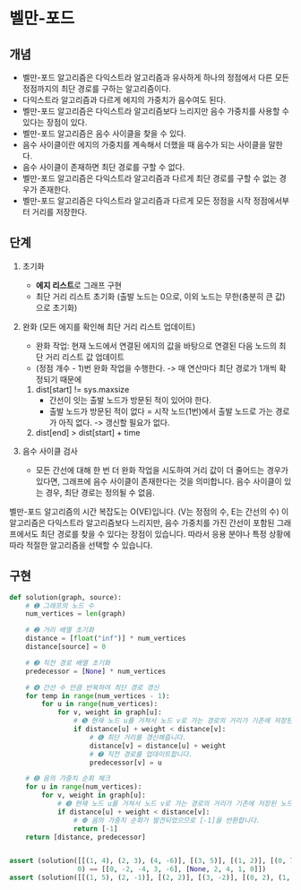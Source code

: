 # 벨만-포드

## 개념

- 벨만-포드 알고리즘은 다익스트라 알고리즘과 유사하게 하나의 정점에서 다른 모든 정점까지의 최단 경로를 구하는 알고리즘이다.
- 다익스트라 알고리즘과 다르게 에지의 가중치가 음수여도 된다.
- 벨만-포드 알고리즘은 다익스트라 알고리즘보다 느리지만 음수 가중치를 사용할 수 있다는 장점이 있다.
- 벨만-포드 알고리즘은 음수 사이클을 찾을 수 있다.
- 음수 사이클이란 에지의 가중치를 계속해서 더했을 때 음수가 되는 사이클을 말한다.
- 음수 사이클이 존재하면 최단 경로를 구할 수 없다.
- 벨만-포드 알고리즘은 다익스트라 알고리즘과 다르게 최단 경로를 구할 수 없는 경우가 존재한다.
- 벨만-포드 알고리즘은 다익스트라 알고리즘과 다르게 모든 정점을 시작 정점에서부터 거리를 저장한다.

## 단계

1. 초기화
    - **에지 리스트**로 그래프 구현
    - 최단 거리 리스트 초기화 (출발 노드는 0으로, 이외 노드는 무한(충분히 큰 값)으로 초기화)

2. 완화 (모든 에지를 확인해 최단 거리 리스트 업데이트)
    - 완화 작업: 현재 노드에서 연결된 에지의 값을 바탕으로 연결된 다음 노드의 최단 거리 리스트 값 업데이트
    - (정점 개수 - 1)번 완화 작업을 수행한다. -> 매 연산마다 최단 경로가 1개씩 확정되기 때문에

    1. dist[start] != sys.maxsize
        - 간선이 잇는 출발 노드가 방문된 적이 있어야 한다.
        - 출발 노드가 방문된 적이 없다 = 시작 노드(1번)에서 출발 노드로 가는 경로가 아직 없다. -> 갱신할 필요가 없다.
    2. dist[end] > dist[start] + time

3. 음수 사이클 검사
    - 모든 간선에 대해 한 번 더 완화 작업을 시도하여 거리 값이 더 줄어드는 경우가 있다면, 그래프에 음수 사이클이 존재한다는 것을 의미합니다. 음수 사이클이 있는 경우, 최단 경로는 정의될 수 없음.

벨만-포드 알고리즘의 시간 복잡도는 O(VE)입니다. (V는 정점의 수, E는 간선의 수)
이 알고리즘은 다익스트라 알고리즘보다 느리지만, 음수 가중치를 가진 간선이 포함된 그래프에서도 최단 경로를 찾을 수 있다는 장점이 있습니다.
따라서 응용 분야나 특정 상황에 따라 적절한 알고리즘을 선택할 수 있습니다.

## 구현

```python
def solution(graph, source):
    # ➊ 그래프의 노드 수
    num_vertices = len(graph)

    # ➋ 거리 배열 초기화
    distance = [float("inf")] * num_vertices
    distance[source] = 0

    # ➌ 직전 경로 배열 초기화
    predecessor = [None] * num_vertices

    # ➍ 간선 수 만큼 반복하여 최단 경로 갱신
    for temp in range(num_vertices - 1):
        for u in range(num_vertices):
            for v, weight in graph[u]:
                # ➎ 현재 노드 u를 거쳐서 노드 v로 가는 경로의 거리가 기존에 저장된 노드 v까지의 거리보다 짧은 경우
                if distance[u] + weight < distance[v]:
                    # ➏ 최단 거리를 갱신해줍니다.
                    distance[v] = distance[u] + weight
                    # ➐ 직전 경로를 업데이트합니다.
                    predecessor[v] = u

    # ➑ 음의 가중치 순회 체크
    for u in range(num_vertices):
        for v, weight in graph[u]:
            # ➒ 현재 노드 u를 거쳐서 노드 v로 가는 경로의 거리가 기존에 저장된 노드 v까지의 거리보다 짧은 경우
            if distance[u] + weight < distance[v]:
                # ❿ 음의 가중치 순회가 발견되었으므로 [-1]을 반환합니다.
                return [-1]
    return [distance, predecessor]


assert (solution([[(1, 4), (2, 3), (4, -6)], [(3, 5)], [(1, 2)], [(0, 7), (2, 4)], [(2, 2)]],
                 0) == [[0, -2, -4, 3, -6], [None, 2, 4, 1, 0]])
assert (solution([[(1, 5), (2, -1)], [(2, 2)], [(3, -2)], [(0, 2), (1, 6)]], 0) == [-1])
```